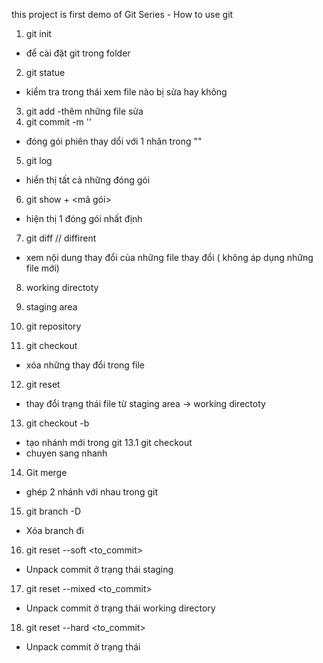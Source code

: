 this project is first demo of Git Series - How to use git

1. git init 
- để cài đặt git trong folder 
2. git statue
- kiểm tra trong thái xem file nào bị sửa hay không
3. git add
-thêm những file sửa
4. git commit -m ''
- đóng gói phiên thay dổi với 1 nhãn trong ""

5. git log
- hiển thị tất cả những đóng gói 
6. git show + <mã gói>
- hiện thị 1 đóng gói nhất định 
7. git diff // diffirent
- xem nội dung thay đổi của những file thay đổi ( không áp dụng những file mới)

8. working directoty 

9. staging area 

10. git repository 

11. git checkout
- xóa những thay đổi trong file 
12. git reset
- thay đổi trạng thái file từ staging area ->  working directoty 

13. git checkout -b <branch> 
- tạo nhánh mới trong git 
13.1 git checkout <ten branch>
- chuyen sang nhanh <ten branch >
14. Git merge 
- ghép 2 nhánh với nhau trong git 
15. git branch -D 
- Xóa branch đi 

16. git reset --soft <to_commit>
- Unpack commit ở trạng thái staging
17. git reset --mixed <to_commit>
-  Unpack commit ở trạng thái working directory
18. git reset --hard <to_commit>
- Unpack commit ở trạng thái